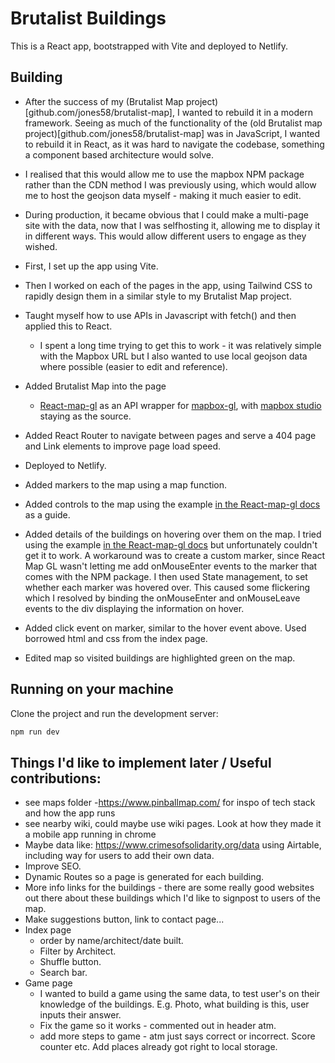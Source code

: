 # Brutalist Buildings

This is a React app, bootstrapped with Vite and deployed to Netlify.

## Building

- After the success of my (Brutalist Map project)[github.com/jones58/brutalist-map], I wanted to rebuild it in a modern framework. Seeing as much of the functionality of the (old Brutalist map project)[github.com/jones58/brutalist-map] was in JavaScript, I wanted to rebuild it in React, as it was hard to navigate the codebase, something a component based architecture would solve.
- I realised that this would allow me to use the mapbox NPM package rather than the CDN method I was previously using, which would allow me to host the geojson data myself - making it much easier to edit.
- During production, it became obvious that I could make a multi-page site with the data, now that I was selfhosting it, allowing me to display it in different ways. This would allow different users to engage as they wished.
- First, I set up the app using Vite.
- Then I worked on each of the pages in the app, using Tailwind CSS to rapidly design them in a similar style to my Brutalist Map project.
- Taught myself how to use APIs in Javascript with fetch() and then applied this to React.

  - I spent a long time trying to get this to work - it was relatively simple with the Mapbox URL but I also wanted to use local geojson data where possible (easier to edit and reference).

- Added Brutalist Map into the page

  - [React-map-gl](https://github.com/visgl/react-map-gl) as an API wrapper for [mapbox-gl](https://github.com/mapbox/mapbox-gl-js), with [mapbox studio](https://www.mapbox.com/studio/) staying as the source.

- Added React Router to navigate between pages and serve a 404 page and Link elements to improve page load speed.
- Deployed to Netlify.
- Added markers to the map using a map function.
- Added controls to the map using the example [in the React-map-gl docs](https://github.com/visgl/react-map-gl/blob/7.1-release/examples/controls/src/app.tsx) as a guide.
- Added details of the buildings on hovering over them on the map. I tried using the example [in the React-map-gl docs](http://visgl.github.io/react-map-gl/examples/geojson) but unfortunately couldn't get it to work. A workaround was to create a custom marker, since React Map GL wasn't letting me add onMouseEnter events to the marker that comes with the NPM package. I then used State management, to set whether each marker was hovered over. This caused some flickering which I resolved by binding the onMouseEnter and onMouseLeave events to the div displaying the information on hover.
- Added click event on marker, similar to the hover event above. Used borrowed html and css from the index page.
- Edited map so visited buildings are highlighted green on the map.

## Running on your machine

Clone the project and run the development server:

```bash
npm run dev
```

## Things I'd like to implement later / Useful contributions:

- see maps folder -https://www.pinballmap.com/ for inspo of tech stack and how the app runs
- see nearby wiki, could maybe use wiki pages. Look at how they made it a mobile app running in chrome
- Maybe data like: https://www.crimesofsolidarity.org/data using Airtable, including way for users to add their own data.
- Improve SEO.
- Dynamic Routes so a page is generated for each building.
- More info links for the buildings - there are some really good websites out there about these buildings which I'd like to signpost to users of the map.
- Make suggestions button, link to contact page...
- Index page
  - order by name/architect/date built.
  - Filter by Architect.
  - Shuffle button.
  - Search bar.
- Game page
  - I wanted to build a game using the same data, to test user's on their knowledge of the buildings. E.g. Photo, what building is this, user inputs their answer.
  - Fix the game so it works - commented out in header atm.
  - add more steps to game - atm just says correct or incorrect. Score counter etc. Add places already got right to local storage.
